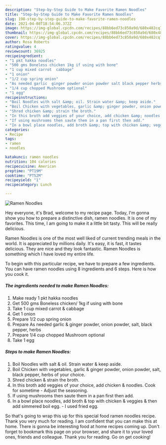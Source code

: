 ```yaml
---
description: "Step-by-Step Guide to Make Favorite Ramen Noodles"
title: "Step-by-Step Guide to Make Favorite Ramen Noodles"
slug: 198-step-by-step-guide-to-make-favorite-ramen-noodles
date: 2021-04-08T18:54:06.372Z
image: https://img-global.cpcdn.com/recipes/88bb6ed73c850a9d/680x482cq70/ramen-noodles-recipe-main-photo.jpg
thumbnail: https://img-global.cpcdn.com/recipes/88bb6ed73c850a9d/680x482cq70/ramen-noodles-recipe-main-photo.jpg
cover: https://img-global.cpcdn.com/recipes/88bb6ed73c850a9d/680x482cq70/ramen-noodles-recipe-main-photo.jpg
author: Rosa Roberts
ratingvalue: 4
reviewcount: 36925
recipeingredient:
- "1 pkt hakka noodles"
- "500 gms Boneless chicken 1kg if using with bone"
- "1 cup mixed carrot  cabbage"
- "1 onion"
- "1/2 cup spring onion"
- "As needed garlic  ginger powder onion powder salt black pepper herbs"
- "1/4 cup chopped Mushroom optional"
- "1 egg"
recipeinstructions:
- "Boil Noodles with salt &amp; oil. Strain water &amp; keep aside."
- "Boil Chicken with vegetables, garlic &amp; ginger powder, onion powder, salt, black pepper, herbs of your choice."
- "Shred chicken &amp; strain the broth."
- "In this broth add veggies of your choice, add chicken &amp; noodles. Cook for sometime Adjust the seasoning."
- "If using mushrooms then saute them in a pan first then add."
- "In a bowl place noodles, add broth &amp; top with chicken &amp; veggies &amp; then add simmered boil egg. I used fried egg."
categories:
- Recipe
tags:
- ramen
- noodles

katakunci: ramen noodles 
nutrition: 104 calories
recipecuisine: American
preptime: "PT19M"
cooktime: "PT52M"
recipeyield: "1"
recipecategory: Lunch

---
```



![Ramen Noodles](https://img-global.cpcdn.com/recipes/88bb6ed73c850a9d/680x482cq70/ramen-noodles-recipe-main-photo.jpg)

Hey everyone, it's Brad, welcome to my recipe page. Today, I'm gonna show you how to prepare a distinctive dish, ramen noodles. It is one of my favorites. This time, I am going to make it a little bit tasty. This will be really delicious.

Ramen Noodles is one of the most well liked of current trending meals in the world. It is appreciated by millions daily. It's easy, it is fast, it tastes delicious. They are nice and they look fantastic. Ramen Noodles is something which I have loved my entire life.




To begin with this particular recipe, we have to prepare a few ingredients. You can have ramen noodles using 8 ingredients and 6 steps. Here is how you cook it.

<!--inarticleads1-->

##### The ingredients needed to make Ramen Noodles:

1. Make ready 1 pkt hakka noodles
1. Get 500 gms Boneless chicken/ 1kg if using with bone
1. Take 1 cup mixed carrot &amp; cabbage
1. Get 1 onion
1. Prepare 1/2 cup spring onion
1. Prepare As needed garlic &amp; ginger powder, onion powder, salt, black pepper, herbs
1. Prepare 1/4 cup chopped Mushroom optional
1. Take 1 egg




<!--inarticleads2-->

##### Steps to make Ramen Noodles:

1. Boil Noodles with salt &amp; oil. Strain water &amp; keep aside.
1. Boil Chicken with vegetables, garlic &amp; ginger powder, onion powder, salt, black pepper, herbs of your choice.
1. Shred chicken &amp; strain the broth.
1. In this broth add veggies of your choice, add chicken &amp; noodles. Cook for sometime - Adjust the seasoning.
1. If using mushrooms then saute them in a pan first then add.
1. In a bowl place noodles, add broth &amp; top with chicken &amp; veggies &amp; then add simmered boil egg. - I used fried egg.




So that's going to wrap this up for this special food ramen noodles recipe. Thank you very much for reading. I am confident that you can make this at home. There is gonna be interesting food at home recipes coming up. Don't forget to bookmark this page on your browser, and share it to your loved ones, friends and colleague. Thank you for reading. Go on get cooking!

